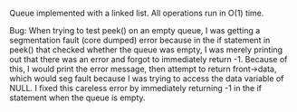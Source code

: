 Queue implemented with a linked list. All operations run in O(1) time.

Bug: When trying to test peek() on an empty queue, I was getting a 
segmentation fault (core dumped) error because in the if statement in 
peek() that checked whether the queue was empty, I was merely printing
out that there was an error and forgot to immediately return -1. Because
of this, I would print the error message, then attempt to return front->data,
which would seg fault because I was trying to access the data variable of NULL.
I fixed this careless error by immediately returning -1 in the if statement when
the queue is empty.